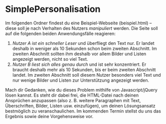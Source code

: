 # SimplePersonalisation

Im folgenden Ordner findest du eine Beispiel-Webseite (beispiel.html) – diese soll je nach Verhalten des Nutzers *manipuliert* werden. Die Seite soll auf die folgenden beiden Anwendungsfälle reagieren:

1. *Nutzer A ist ein schneller Leser* und überfliegt den Text nur. Er landet deshalb in weniger als 10 Sekunden schon beim zweiten Abschnitt. Im zweiten Abschnitt sollten ihm deshalb vor allem Bilder und Listen angezeigt werden, nicht so viel Text.
2. *Nutzer B liest sich alles genau durch* und ist sehr konzentriert. Er braucht deshalb mehr als 10 Sekunden, bis er beim zweiten Abschnitt landet. Im zweiten Abschnitt soll diesem Nutzer besonders viel Text und nur wenige Bilder und Listen zur Unterstützung angezeigt werden.

Mach dir Gedanken, wie du dieses Problem mithilfe von Javascript/jQuery lösen kannst. Es steht dir dabei frei, die HTML-Datei nach deinen Ansprüchen anzupassen (also z. B. weitere Paragraphen mit Text, Überschriften, Bilder, Listen usw. einzufügen), um deinen Lösungsansatz bestmöglich zu veranschaulichen. Im kommenden Termin stellst du uns das Ergebnis sowie deine Vorgehensweise vor.
